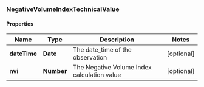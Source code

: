 ### NegativeVolumeIndexTechnicalValue

#### Properties
Name | Type | Description | Notes
------------ | ------------- | ------------- | -------------
**dateTime** | **Date** | The date_time of the observation | [optional] 
**nvi** | **Number** | The Negative Volume Index calculation value | [optional] 




